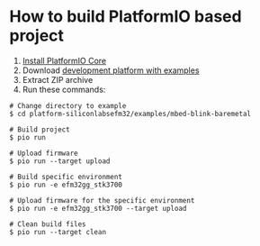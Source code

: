 How to build PlatformIO based project
=====================================

1. [Install PlatformIO Core](https://docs.platformio.org/page/core.html)
2. Download [development platform with examples](https://github.com/platformio/platform-siliconlabsefm32/archive/develop.zip)
3. Extract ZIP archive
4. Run these commands:

```shell
# Change directory to example
$ cd platform-siliconlabsefm32/examples/mbed-blink-baremetal

# Build project
$ pio run

# Upload firmware
$ pio run --target upload

# Build specific environment
$ pio run -e efm32gg_stk3700

# Upload firmware for the specific environment
$ pio run -e efm32gg_stk3700 --target upload

# Clean build files
$ pio run --target clean
```
